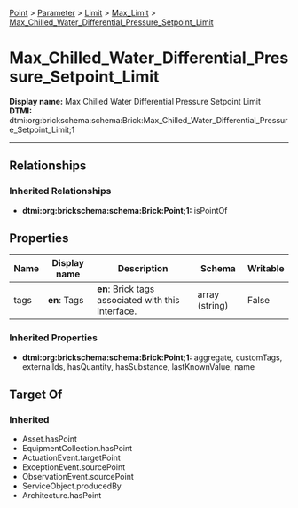 [Point](../../../Point.md) > [Parameter](../../Parameter.md) > [Limit](../Limit.md) > [Max_Limit](Max_Limit.md) > [Max_Chilled_Water_Differential_Pressure_Setpoint_Limit](#)
# Max_Chilled_Water_Differential_Pressure_Setpoint_Limit

**Display name:** Max Chilled Water Differential Pressure Setpoint Limit<br />
**DTMI:** dtmi:org:brickschema:schema:Brick:Max_Chilled_Water_Differential_Pressure_Setpoint_Limit;1

---
## Relationships
### Inherited Relationships
* **dtmi:org:brickschema:schema:Brick:Point;1:** isPointOf
## Properties
|Name|Display name|Description|Schema|Writable|
|-|-|-|-|-|
|tags|**en**: Tags|**en**: Brick tags associated with this interface.|array (string)|False|
### Inherited Properties
* **dtmi:org:brickschema:schema:Brick:Point;1:** aggregate, customTags, externalIds, hasQuantity, hasSubstance, lastKnownValue, name
## Target Of
### Inherited
* Asset.hasPoint
* EquipmentCollection.hasPoint
* ActuationEvent.targetPoint
* ExceptionEvent.sourcePoint
* ObservationEvent.sourcePoint
* ServiceObject.producedBy
* Architecture.hasPoint

